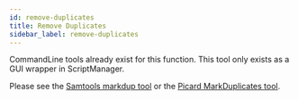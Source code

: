 ```yaml
---
id: remove-duplicates
title: Remove Duplicates
sidebar_label: remove-duplicates
---
```


CommandLine tools already exist for this function. This tool only exists as a GUI wrapper in ScriptManager.

Please see the [Samtools markdup tool][samtools-markdup] or the [Picard MarkDuplicates tool][picard-markdup].

[samtools-markdup]:http://www.htslib.org/doc/samtools-markdup.html
[picard-markdup]:https://broadinstitute.github.io/picard/command-line-overview.html#MarkDuplicates
